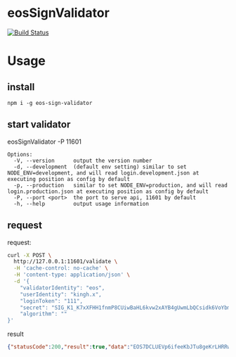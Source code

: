# eosSignValidator

[![Build Status](https://travis-ci.org/bagaking/eosSignValidator.svg?branch=master)](https://travis-ci.org/bagaking/eosSignValidator)

# Usage 

## install

`npm i -g eos-sign-validator`

## start validator

eosSignValidator -P 11601

```
Options:
  -V, --version      output the version number
  -d, --development  (default env setting) similar to set NODE_ENV=development, and will read login.development.json at executing position as config by default
  -p, --production   similar to set NODE_ENV=production, and will read login.production.json at executing position as config by default
  -P, --port <port>  the port to serve api, 11601 by default
  -h, --help         output usage information
```

## request

request:
```bash
curl -X POST \
  http://127.0.0.1:11601/validate \
  -H 'cache-control: no-cache' \
  -H 'content-type: application/json' \
  -d '{
	"validatorIdentity": "eos",
    "userIdentity": "kingh.x",
    "loginToken": "111",
    "secret": "SIG_K1_K7xXFHH1fnmP8CUiwBaHL6kvw2xAYB4gUwmLbQCsidk6VoYbmexPSH4A1igRWuD28GmKCds1sJmrT2343ZPRsSc3nwihuW",
    "algorithm": ""
}'
```

result
```json
{"statusCode":200,"result":true,"data":"EOS7DCLUEVp6ifeeKbJTu8geKrLHRRwbND3TH2xcX96ZhkDag6zBX"}
```





